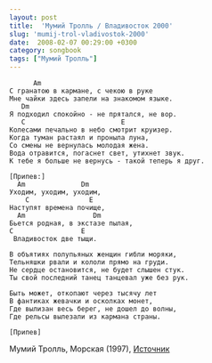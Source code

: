 ```yaml
---
layout: post
title:  'Мумий Тролль / Владивосток 2000'
slug: 'mumij-trol-vladivostok-2000'
date:  2008-02-07 00:29:00 +0300
category: songbook
tags: ["Мумий Тролль"]
---
```


	      Am
	С гранатою в кармане, с чекою в руке
	Мне чайки здесь запели на знакомом языке.
	   Dm
	Я подходил спокойно - не прятался, не вор.
	   C                        E
	Колесами печально в небо смотрит круизер.
	Когда туман растаял и проныла луна,
	Со смены не вернулась молодая жена.
	Вода отравится, погаснет свет, утихнет звук.
	К тебе я больше не вернусь - такой теперь я друг.
	
	[Припев:]
	  Am              Dm
	Уходим, уходим, уходим,
	    C               E
	Наступят времена почище,
	  Am                 Dm
	Бьется родная, в экстазе пылая,
	C                 E
	 Владивосток две тыщи.
	
	В объятиях полупьяных женщин гибли моряки,
	Тельняшки рвали и кололи прямо на груди.
	Не сердце остановится, не будет слышен стук.
	Ты свой последний танец танцевал уже без рук.
	
	Быть может, откопают через тысячу лет
	В фантиках жевачки и осколках монет,
	Где вылизан весь берег, не дошел до волны,
	Где рельсы вылезали из кармана страны.
	
	[Припев]

Мумий Тролль, Морская (1997), [Источник](http://www.mumiytroll.com/ru)

